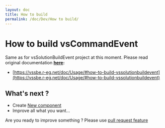 ```yaml
---
layout: doc
title: How to build
permalink: /doc/Dev/How to build/
---
```


# How to build vsCommandEvent

Same as for vsSolutionBuildEvent project at this moment. Please read original documentation **[here](https://vssbe.r-eg.net/doc/Usage/#how-to-build-vssolutionbuildevent):**
* [https://vssbe.r-eg.net/doc/Usage/#how-to-build-vssolutionbuildevent](https://vssbe.r-eg.net/doc/Usage/#how-to-build-vssolutionbuildevent)


## What's next ?

* Create [New component](../New%20Component/)
* Improve all what you want...

Are you ready to improve something ? Please use [pull request feature](https://github.com/3F/vsCommandEvent)

